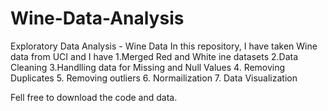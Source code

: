# Wine-Data-Analysis
Exploratory Data Analysis - Wine Data
In this repository, I have taken Wine data from UCI and I have 
1.Merged Red and White ine datasets
2.Data Cleaning
3.Handlling data for Missing and Null Values
4. Removing Duplicates
5. Removing outliers 
6. Normailization 
7. Data Visualization

Fell free to download the code and data.
